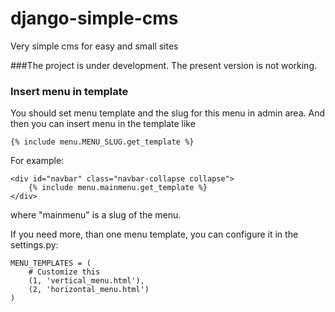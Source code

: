 # django-simple-cms
Very  simple cms for easy and small sites

###The project is under development. The present version is not working.

### Insert menu in template
You should set menu template and the slug for this menu in admin area. And then you can insert menu in the template like

    {% include menu.MENU_SLUG.get_template %}

For example:

    <div id="navbar" class="navbar-collapse collapse">
        {% include menu.mainmenu.get_template %}
    </div>
 
where "mainmenu" is a slug of the menu.

If you need more, than one menu template, you can configure it in the settings.py:

    MENU_TEMPLATES = (
        # Customize this
        (1, 'vertical_menu.html'),
        (2, 'horizontal_menu.html')
    )